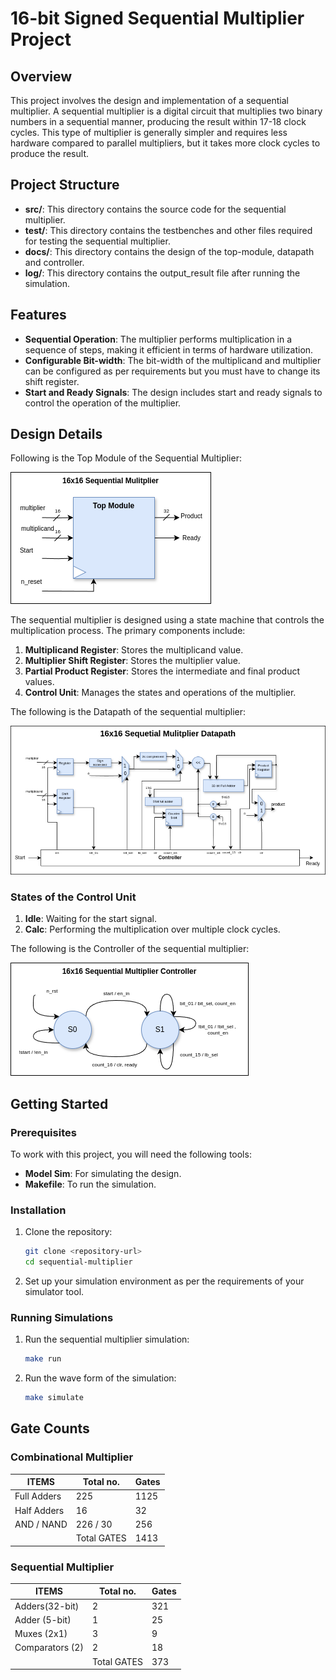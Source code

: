 
# 16-bit Signed Sequential Multiplier Project

## Overview

This project involves the design and implementation of a sequential multiplier. A sequential multiplier is a digital circuit that multiplies two binary numbers in a sequential manner, producing the result within 17-18 clock cycles. This type of multiplier is generally simpler and requires less hardware compared to parallel multipliers, but it takes more clock cycles to produce the result.

## Project Structure

- **src/**: This directory contains the source code for the sequential multiplier.
- **test/**: This directory contains the testbenches and other files required for testing the sequential multiplier.
- **docs/**: This directory contains the design of the top-module, datapath and controller.
- **log/**: This directory contains the output_result file after running the simulation.

## Features

- **Sequential Operation**: The multiplier performs multiplication in a sequence of steps, making it efficient in terms of hardware utilization.
- **Configurable Bit-width**: The bit-width of the multiplicand and multiplier can be configured as per requirements but you must have to change its shift register.
- **Start and Ready Signals**: The design includes start and ready signals to control the operation of the multiplier.

## Design Details

Following is the Top Module of the Sequential Multiplier:

![Top Module](docs/Topmodule.png)

The sequential multiplier is designed using a state machine that controls the multiplication process. The primary components include:

1. **Multiplicand Register**: Stores the multiplicand value.
2. **Multiplier Shift Register**: Stores the multiplier value.
3. **Partial Product Register**: Stores the intermediate and final product values.
4. **Control Unit**: Manages the states and operations of the multiplier.

The following is the Datapath of the sequential multiplier:

![Datapath](docs/Datapath.png)


### States of the Control Unit

1. **Idle**: Waiting for the start signal.
2. **Calc**: Performing the multiplication over multiple clock cycles.

The following is the Controller of the sequential multiplier:

![Controller](docs/Controller.png)

## Getting Started

### Prerequisites

To work with this project, you will need the following tools:

- **Model Sim**: For simulating the design.
- **Makefile**: To run the simulation.

### Installation

1. Clone the repository:

   ```bash
   git clone <repository-url>
   cd sequential-multiplier
   ```

2. Set up your simulation environment as per the requirements of your simulator tool.

### Running Simulations

1. Run the sequential multiplier simulation:

   ```bash
   make run
   ```

2. Run the wave form of the simulation:

   ```bash
   make simulate
   
## Gate Counts

### Combinational Multiplier

| ITEMS          | Total no.   | Gates   |
|----------------|-------------|---------|
| Full Adders    | 225         | 1125    |
| Half Adders    | 16          | 32      |
| AND / NAND     | 226 / 30    | 256     |
|                | Total GATES | 1413    |

### Sequential Multiplier

| ITEMS          | Total no.   | Gates   |
|----------------|-------------|---------|
| Adders(32-bit) | 2           | 321     |
| Adder (5-bit)  | 1           | 25      |
| Muxes (2x1)    | 3           | 9       |
| Comparators (2)| 2           | 18      |
|                | Total GATES | 373     |

